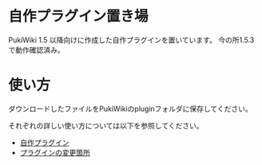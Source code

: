 # 自作プラグイン置き場
PukiWiki 1.5 以降向けに作成した自作プラグインを置いています。
今の所1.5.3で動作確認済み。

# 使い方
ダウンロードしたファイルをPukiWikiのpluginフォルダに保存してください。

それぞれの詳しい使い方については以下を参照してください。
* [自作プラグイン](https://jpngamerswiki.com/?f51cd63681)
* [プラグインの変更箇所](https://jpngamerswiki.com/?0e389929d0)
